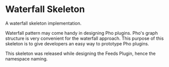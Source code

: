 # Waterfall Skeleton

A waterfall skeleton implementation.

Waterfall pattern may come handy in designing Pho plugins. 
Pho's graph structure is very convenient for the waterfall approach. 
This purpose of this skeleton is to give developers an easy way to prototype Pho plugins.

This skeleton was released while designing the Feeds Plugin, hence the namespace naming.


